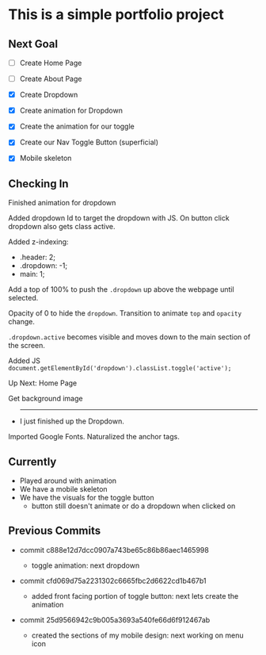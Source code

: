 # This is a simple portfolio project

## Next Goal
- [ ] Create Home Page
- [ ] Create About Page

- [x] Create Dropdown
- [x] Create animation for Dropdown
- [x] Create the animation for our toggle
- [x] Create our Nav Toggle Button (superficial)
- [x] Mobile skeleton

## Checking In

Finished animation for dropdown

Added dropdown Id to target the dropdown with JS. On button click dropdown also gets class active.

Added z-indexing:

- .header: 2;
- .dropdown: -1;
- main: 1;

Add a top of 100% to push the `.dropdown` up above the webpage until selected.

Opacity of 0 to hide the `dropdown`.
Transition to animate `top` and `opacity` change.

`.dropdown.active` becomes visible and moves down to the main section of the screen.

Added JS
`document.getElementById('dropdown').classList.toggle('active');`

Up Next:
Home Page

Get background image

- ***
  I just finished up the Dropdown.

Imported Google Fonts.
Naturalized the anchor tags.

## Currently

- Played around with animation
- We have a mobile skeleton
- We have the visuals for the toggle button
  - button still doesn't animate or do a dropdown when clicked on

## Previous Commits

- commit c888e12d7dcc0907a743be65c86b86aec1465998

  - toggle animation: next dropdown

- commit cfd069d75a2231302c6665fbc2d6622cd1b467b1

  - added front facing portion of toggle button: next lets create the animation

- commit 25d9566942c9b005a3693a540fe66d6f912467ab
  - created the sections of my mobile design: next working on menu icon
